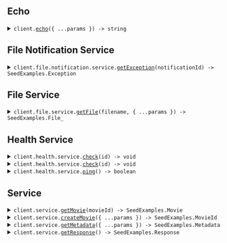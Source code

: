 ## Echo

<details><summary> <code>client.<a href="./src/Client.ts">echo</a>({ ...params }) -> string</code> </summary>

<dl>

<dd>

#### 🔌 Usage

<dl>

<dd>

<dl>

<dd>

```ts
await client.echo("Hello world!\\n\\nwith\\n\\tnewlines");
```

</dd>

</dl>

</dd>

</dl>

#### ⚙️ Parameters

<dl>

<dd>

<dl>

<dd>

**request: `string`**

</dd>

</dl>

<dl>

<dd>

**requestOptions: `SeedExamplesClient.RequestOptions`**

</dd>

</dl>

</dd>

</dl>

</dd>

</dl>
</details>

## File Notification Service

<details><summary> <code>client.file.notification.service.<a href="./src/api/resources/file/resources/notification/resources/service/client/Client.ts">getException</a>(notificationId) -> SeedExamples.Exception</code> </summary>

<dl>

<dd>

#### 🔌 Usage

<dl>

<dd>

<dl>

<dd>

```ts
await client.file.notification.service.getException("notification-hsy129x");
```

</dd>

</dl>

</dd>

</dl>

#### ⚙️ Parameters

<dl>

<dd>

<dl>

<dd>

**notificationId: `string`**

</dd>

</dl>

<dl>

<dd>

**requestOptions: `Service.RequestOptions`**

</dd>

</dl>

</dd>

</dl>

</dd>

</dl>
</details>

## File Service

<details><summary> <code>client.file.service.<a href="./src/api/resources/file/resources/service/client/Client.ts">getFile</a>(filename, { ...params }) -> SeedExamples.File_</code> </summary>

<dl>

<dd>

#### 📝 Description

<dl>

<dd>

<dl>

<dd>

This endpoint returns a file by its name.

</dd>

</dl>

</dd>

</dl>

#### 🔌 Usage

<dl>

<dd>

<dl>

<dd>

```ts
await client.file.service.getFile("file.txt", {
    xFileApiVersion: "0.0.2",
});
```

</dd>

</dl>

</dd>

</dl>

#### ⚙️ Parameters

<dl>

<dd>

<dl>

<dd>

**filename: `string`** — This is a filename

</dd>

</dl>

<dl>

<dd>

**request: `SeedExamples.file.GetFileRequest`**

</dd>

</dl>

<dl>

<dd>

**requestOptions: `Service.RequestOptions`**

</dd>

</dl>

</dd>

</dl>

</dd>

</dl>
</details>

## Health Service

<details><summary> <code>client.health.service.<a href="./src/api/resources/health/resources/service/client/Client.ts">check</a>(id) -> void</code> </summary>

<dl>

<dd>

#### 📝 Description

<dl>

<dd>

<dl>

<dd>

This endpoint checks the health of a resource.

</dd>

</dl>

</dd>

</dl>

#### 🔌 Usage

<dl>

<dd>

<dl>

<dd>

```ts
await client.health.service.check("id-2sdx82h");
```

</dd>

</dl>

</dd>

</dl>

#### ⚙️ Parameters

<dl>

<dd>

<dl>

<dd>

**id: `string`** — The id to check

</dd>

</dl>

<dl>

<dd>

**requestOptions: `Service.RequestOptions`**

</dd>

</dl>

</dd>

</dl>

</dd>

</dl>
</details>

<details><summary> <code>client.health.service.<a href="./src/api/resources/health/resources/service/client/Client.ts">check</a>(id) -> void</code> </summary>

<dl>

<dd>

#### 📝 Description

<dl>

<dd>

<dl>

<dd>

This endpoint checks the health of a resource.

</dd>

</dl>

</dd>

</dl>

#### 🔌 Usage

<dl>

<dd>

<dl>

<dd>

```ts
await client.health.service.check("id-3tey93i");
```

</dd>

</dl>

</dd>

</dl>

#### ⚙️ Parameters

<dl>

<dd>

<dl>

<dd>

**id: `string`** — The id to check

</dd>

</dl>

<dl>

<dd>

**requestOptions: `Service.RequestOptions`**

</dd>

</dl>

</dd>

</dl>

</dd>

</dl>
</details>

<details><summary> <code>client.health.service.<a href="./src/api/resources/health/resources/service/client/Client.ts">ping</a>() -> boolean</code> </summary>

<dl>

<dd>

#### 📝 Description

<dl>

<dd>

<dl>

<dd>

This endpoint checks the health of the service.

</dd>

</dl>

</dd>

</dl>

#### 🔌 Usage

<dl>

<dd>

<dl>

<dd>

```ts
await client.health.service.ping();
```

</dd>

</dl>

</dd>

</dl>

#### ⚙️ Parameters

<dl>

<dd>

<dl>

<dd>

**requestOptions: `Service.RequestOptions`**

</dd>

</dl>

</dd>

</dl>

</dd>

</dl>
</details>

## Service

<details><summary> <code>client.service.<a href="./src/api/resources/service/client/Client.ts">getMovie</a>(movieId) -> SeedExamples.Movie</code> </summary>

<dl>

<dd>

#### 🔌 Usage

<dl>

<dd>

<dl>

<dd>

```ts
await client.service.getMovie("movie-c06a4ad7");
```

</dd>

</dl>

</dd>

</dl>

#### ⚙️ Parameters

<dl>

<dd>

<dl>

<dd>

**movieId: `SeedExamples.MovieId`**

</dd>

</dl>

<dl>

<dd>

**requestOptions: `Service.RequestOptions`**

</dd>

</dl>

</dd>

</dl>

</dd>

</dl>
</details>

<details><summary> <code>client.service.<a href="./src/api/resources/service/client/Client.ts">createMovie</a>({ ...params }) -> SeedExamples.MovieId</code> </summary>

<dl>

<dd>

#### 🔌 Usage

<dl>

<dd>

<dl>

<dd>

```ts
await client.service.createMovie({
    id: "movie-c06a4ad7",
    prequel: "movie-cv9b914f",
    title: "The Boy and the Heron",
    from: "Hayao Miyazaki",
    rating: 8,
    type: "movie",
    tag: "tag-wf9as23d",
    metadata: {
        actors: ["Christian Bale", "Florence Pugh", "Willem Dafoe"],
        releaseDate: "2023-12-08",
        ratings: {
            rottenTomatoes: 97,
            imdb: 7.6,
        },
    },
});
```

</dd>

</dl>

</dd>

</dl>

#### ⚙️ Parameters

<dl>

<dd>

<dl>

<dd>

**request: `SeedExamples.Movie`**

</dd>

</dl>

<dl>

<dd>

**requestOptions: `Service.RequestOptions`**

</dd>

</dl>

</dd>

</dl>

</dd>

</dl>
</details>

<details><summary> <code>client.service.<a href="./src/api/resources/service/client/Client.ts">getMetadata</a>({ ...params }) -> SeedExamples.Metadata</code> </summary>

<dl>

<dd>

#### 🔌 Usage

<dl>

<dd>

<dl>

<dd>

```ts
await client.service.getMetadata({
    xApiVersion: "0.0.1",
    shallow: false,
    tag: "development",
});
```

</dd>

</dl>

</dd>

</dl>

#### ⚙️ Parameters

<dl>

<dd>

<dl>

<dd>

**request: `SeedExamples.GetMetadataRequest`**

</dd>

</dl>

<dl>

<dd>

**requestOptions: `Service.RequestOptions`**

</dd>

</dl>

</dd>

</dl>

</dd>

</dl>
</details>

<details><summary> <code>client.service.<a href="./src/api/resources/service/client/Client.ts">getResponse</a>() -> SeedExamples.Response</code> </summary>

<dl>

<dd>

#### 🔌 Usage

<dl>

<dd>

<dl>

<dd>

```ts
await client.service.getResponse();
```

</dd>

</dl>

</dd>

</dl>

#### ⚙️ Parameters

<dl>

<dd>

<dl>

<dd>

**requestOptions: `Service.RequestOptions`**

</dd>

</dl>

</dd>

</dl>

</dd>

</dl>
</details>
